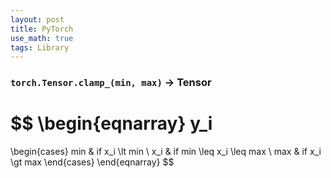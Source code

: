 ```yaml
---
layout: post
title: PyTorch
use_math: true
tags: Library
---
```


### `torch.Tensor.clamp_(min, max)` -> Tensor

$$
\begin{eqnarray}
y_i
=
\begin{cases}
min & if x_i \lt min \\
x_i & if min \leq x_i \leq max \\
max & if x_i \gt max
\end{cases}
\end{eqnarray}
$$